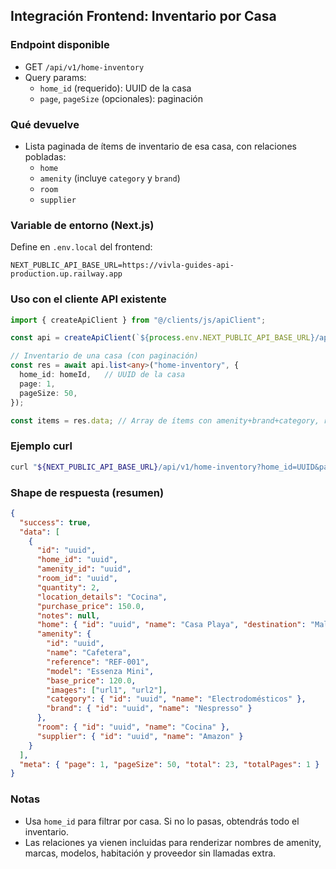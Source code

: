 ## Integración Frontend: Inventario por Casa

### Endpoint disponible
- GET `/api/v1/home-inventory`
- Query params:
  - `home_id` (requerido): UUID de la casa
  - `page`, `pageSize` (opcionales): paginación

### Qué devuelve
- Lista paginada de ítems de inventario de esa casa, con relaciones pobladas:
  - `home`
  - `amenity` (incluye `category` y `brand`)
  - `room`
  - `supplier`

### Variable de entorno (Next.js)
Define en `.env.local` del frontend:
```
NEXT_PUBLIC_API_BASE_URL=https://vivla-guides-api-production.up.railway.app
```

### Uso con el cliente API existente
```ts
import { createApiClient } from "@/clients/js/apiClient";

const api = createApiClient(`${process.env.NEXT_PUBLIC_API_BASE_URL}/api/v1`);

// Inventario de una casa (con paginación)
const res = await api.list<any>("home-inventory", {
  home_id: homeId,   // UUID de la casa
  page: 1,
  pageSize: 50,
});

const items = res.data; // Array de ítems con amenity+brand+category, room, supplier, home
```

### Ejemplo curl
```bash
curl "${NEXT_PUBLIC_API_BASE_URL}/api/v1/home-inventory?home_id=UUID&page=1&pageSize=50"
```

### Shape de respuesta (resumen)
```json
{
  "success": true,
  "data": [
    {
      "id": "uuid",
      "home_id": "uuid",
      "amenity_id": "uuid",
      "room_id": "uuid",
      "quantity": 2,
      "location_details": "Cocina",
      "purchase_price": 150.0,
      "notes": null,
      "home": { "id": "uuid", "name": "Casa Playa", "destination": "Mallorca", "address": "...", "main_image": "..." },
      "amenity": {
        "id": "uuid",
        "name": "Cafetera",
        "reference": "REF-001",
        "model": "Essenza Mini",
        "base_price": 120.0,
        "images": ["url1", "url2"],
        "category": { "id": "uuid", "name": "Electrodomésticos" },
        "brand": { "id": "uuid", "name": "Nespresso" }
      },
      "room": { "id": "uuid", "name": "Cocina" },
      "supplier": { "id": "uuid", "name": "Amazon" }
    }
  ],
  "meta": { "page": 1, "pageSize": 50, "total": 23, "totalPages": 1 }
}
```

### Notas
- Usa `home_id` para filtrar por casa. Si no lo pasas, obtendrás todo el inventario.
- Las relaciones ya vienen incluidas para renderizar nombres de amenity, marcas, modelos, habitación y proveedor sin llamadas extra.


